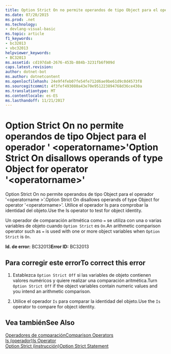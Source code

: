 ```yaml
---
title: Option Strict On no permite operandos de tipo Object para el operador &#39; &lt;operatorname&gt;&#39;
ms.date: 07/20/2015
ms.prod: .net
ms.technology:
- devlang-visual-basic
ms.topic: article
f1_keywords:
- bc32013
- vbc32013
helpviewer_keywords:
- BC32013
ms.assetid: cd197da8-2676-453b-884b-3231fb6f909d
caps.latest.revision: 
author: dotnet-bot
ms.author: dotnetcontent
ms.openlocfilehash: 24e9f4feb07fe54fe712d6ae9be61d9c0d4573f8
ms.sourcegitcommit: 4f3fef493080a43e70e951223894768d36ce430a
ms.translationtype: MT
ms.contentlocale: es-ES
ms.lasthandoff: 11/21/2017
---
```

# <a name="option-strict-on-disallows-operands-of-type-object-for-operator-39ltoperatornamegt39"></a><span data-ttu-id="0f420-102">Option Strict On no permite operandos de tipo Object para el operador &#39; &lt;operatorname&gt;&#39;</span><span class="sxs-lookup"><span data-stu-id="0f420-102">Option Strict On disallows operands of type Object for operator &#39;&lt;operatorname&gt;&#39;</span></span>
<span data-ttu-id="0f420-103">Option Strict On no permite operandos de tipo Object para el operador '\<operatorname >'.</span><span class="sxs-lookup"><span data-stu-id="0f420-103">Option Strict On disallows operands of type Object for operator '\<operatorname>'.</span></span> <span data-ttu-id="0f420-104">Utilice el operador Is para comprobar la identidad del objeto.</span><span class="sxs-lookup"><span data-stu-id="0f420-104">Use the Is operator to test for object identity.</span></span>  
  
 <span data-ttu-id="0f420-105">Un operador de comparación aritmética como `=` se utiliza con una o varias variables de objeto cuando `Option Strict` es `On`.</span><span class="sxs-lookup"><span data-stu-id="0f420-105">An arithmetic comparison operator such as `=` is used with one or more object variables when `Option Strict` is `On`.</span></span>  
  
 <span data-ttu-id="0f420-106">**Id. de error:** BC32013</span><span class="sxs-lookup"><span data-stu-id="0f420-106">**Error ID:** BC32013</span></span>  
  
## <a name="to-correct-this-error"></a><span data-ttu-id="0f420-107">Para corregir este error</span><span class="sxs-lookup"><span data-stu-id="0f420-107">To correct this error</span></span>  
  
1.  <span data-ttu-id="0f420-108">Establezca `Option Strict Off` si las variables de objeto contienen valores numéricos y quiere realizar una comparación aritmética.</span><span class="sxs-lookup"><span data-stu-id="0f420-108">Turn `Option Strict Off` if the object variables contain numeric values and you intend an arithmetic comparison.</span></span>  
  
2.  <span data-ttu-id="0f420-109">Utilice el operador `Is` para comparar la identidad del objeto.</span><span class="sxs-lookup"><span data-stu-id="0f420-109">Use the `Is` operator to compare for object identity.</span></span>  
  
## <a name="see-also"></a><span data-ttu-id="0f420-110">Vea también</span><span class="sxs-lookup"><span data-stu-id="0f420-110">See Also</span></span>  
 [<span data-ttu-id="0f420-111">Operadores de comparación</span><span class="sxs-lookup"><span data-stu-id="0f420-111">Comparison Operators</span></span>](../../visual-basic/language-reference/operators/comparison-operators.md)  
 [<span data-ttu-id="0f420-112">Is (operador)</span><span class="sxs-lookup"><span data-stu-id="0f420-112">Is Operator</span></span>](../../visual-basic/language-reference/operators/is-operator.md)  
 [<span data-ttu-id="0f420-113">Option Strict (instrucción)</span><span class="sxs-lookup"><span data-stu-id="0f420-113">Option Strict Statement</span></span>](../../visual-basic/language-reference/statements/option-strict-statement.md)
